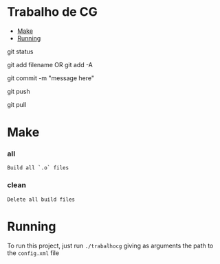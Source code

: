 # Trabalho de CG
- [Make](#make)
- [Running](#running)

git status

git add filename OR git add -A

git commit -m "message here"

git push

git pull

# Make

### all
    Build all `.o` files
  
### clean
    Delete all build files

# Running
To run this project, just run `./trabalhocg` giving as arguments the path to the `config.xml` file
